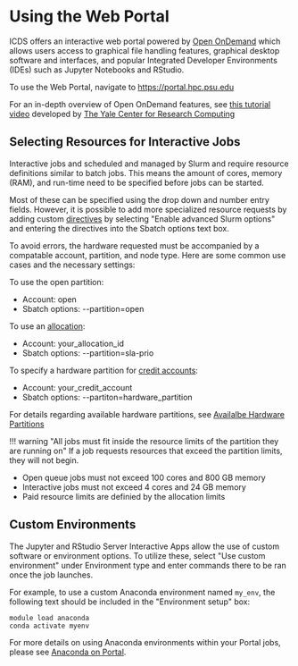 # Using the Web Portal

ICDS offers an interactive web portal powered by [Open OnDemand](https://openondemand.org/)
which allows users access to graphical file handling features, graphical desktop software and
interfaces, and popular Integrated Developer Environments (IDEs) such as Jupyter Notebooks and RStudio.

To use the Web Portal, navigate to <https://portal.hpc.psu.edu>

For an in-depth overview of Open OnDemand features, see [this tutorial video](https://youtu.be/w1hbOppyUUc?si=Ubv0ymfeZmnD7Kzr)
developed by [The Yale Center for Research Computing](https://research.computing.yale.edu/)

## Selecting Resources for Interactive Jobs

Interactive jobs and scheduled and managed by Slurm and require resource definitions similar to
batch jobs. This means the amount of cores, memory (RAM), and run-time need to be specified before
jobs can be started.

Most of these can be specified using the drop down and number entry fields. However, it is possible to add 
more specialized resource requests by adding custom [directives](../cli/slurm.md/#slurm-resource-directives) by 
selecting "Enable advanced Slurm options" and entering the directives into the Sbatch options text box.

To avoid errors, the hardware requested must be accompanied by a compatable account, partition, and node type.
Here are some common use cases and the necessary settings:

To use the open partition:

 - Account: open
 - Sbatch options: --partition=open

To use an [allocation](paid-resources/allocations.md):

 - Account: your_allocation_id
 - Sbatch options: --partition=sla-prio

To specify a hardware partition for [credit accounts](paid-resources/credit-accounts.md):

 - Account: your_credit_account
 - Sbatch options: --partiton=hardware_partition

For details regarding available hardware partitions, see [Availalbe Hardware Partitions](paid-resources/credit-accounts.md/#available-hardware-partitions)

!!! warning "All jobs must fit inside the resource limits of the partition they are running on"
     If a job requests resources that exceed the partition limits, they will not begin.

- Open queue jobs must not exceed 100 cores and 800 GB memory
- Interactive jobs must not exceed 4 cores and 24 GB memory
- Paid resource limits are definied by the allocation limits

## Custom Environments

The Jupyter and RStudio Server Interactive Apps allow the use of custom software or environment options. 
To utilize these, select "Use custom environment" under Environment type and enter commands there to be ran 
once the job launches.

For example, to use a custom Anaconda environment named `my_env`, the following text should be included in 
the "Environment setup" box:

```
module load anaconda
conda activate myenv
```

For more details on using Anaconda environments within your Portal jobs, please see [Anaconda on 
Portal](../software/loading-packages/anaconda.md/#anaconda-on-portal).
